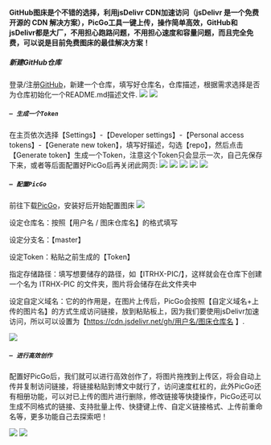 



 

#### GitHub图床是个不错的选择，利用jsDelivr CDN加速访问（jsDelivr 是一个免费开源的 CDN 解决方案），PicGo工具一键上传，操作简单高效，GitHub和jsDelivr都是大厂，不用担心跑路问题，不用担心速度和容量问题，而且完全免费，可以说是目前免费图床的最佳解决方案！


##### 新建GitHub仓库
登录/注册[GitHub](https://github.com/)，新建一个仓库，填写好仓库名，仓库描述，根据需求选择是否为仓库初始化一个README.md描述文件.
![](https://cdn.jsdelivr.net/gh/liaoyio/imgHosting/img-lyphotos1.png)
![](https://cdn.jsdelivr.net/gh/liaoyio/imgHosting/img-lyphotos2.png)



#####  `– 生成一个Token`

在主页依次选择【Settings】-【Developer settings】-【Personal access tokens】-【Generate new token】，填写好描述，勾选【repo】，然后点击【Generate token】生成一个Token，注意这个Token只会显示一次，自己先保存下来，或者等后面配置好PicGo后再关闭此网页:
![](https://cdn.jsdelivr.net/gh/liaoyio/imgHosting/img-lyphotos3.png)
![](https://cdn.jsdelivr.net/gh/liaoyio/imgHosting/img-lyphotos4.png)
![](https://cdn.jsdelivr.net/gh/liaoyio/imgHosting/img-lyphotos5.png)
![](https://cdn.jsdelivr.net/gh/liaoyio/imgHosting/img-lyphotos6.png)
![](https://cdn.jsdelivr.net/gh/liaoyio/imgHosting/img-lyphotos7.png)






#####  `– 配置PicGo`

前往下载[PicGo](https://github.com/Molunerfinn/picgo/releases)，安装好后开始配置图床
![](https://cdn.jsdelivr.net/gh/liaoyio/imgHosting/img-lyphotos11.png)

设定仓库名：按照【用户名 / 图床仓库名】的格式填写

设定分支名：【master】

设定Token：粘贴之前生成的【Token】

指定存储路径：填写想要储存的路径，如【ITRHX-PIC/】，这样就会在仓库下创建一个名为 ITRHX-PIC 的文件夹，图片将会储存在此文件夹中

设定自定义域名：它的的作用是，在图片上传后，PicGo会按照【自定义域名+上传的图片名】的方式生成访问链接，放到粘贴板上，因为我们要使用jsDelivr加速访问，所以可以设置为【https://cdn.jsdelivr.net/gh/用户名/图床仓库名 】.

![](https://cdn.jsdelivr.net/gh/liaoyio/imgHosting/img-lyphotos8.png)

##### `– 进行高效创作`
配置好PicGo后，我们就可以进行高效创作了，将图片拖拽到上传区，将会自动上传并复制访问链接，将链接粘贴到博文中就行了，访问速度杠杠的，此外PicGo还有相册功能，可以对已上传的图片进行删除，修改链接等快捷操作，PicGo还可以生成不同格式的链接、支持批量上传、快捷键上传、自定义链接格式、上传前重命名等，更多功能自己去探索吧！

![](https://cdn.jsdelivr.net/gh/liaoyio/imgHosting/img-lyphotos10.png)
![](https://cdn.jsdelivr.net/gh/liaoyio/imgHosting/img-lyphotos9.png)
